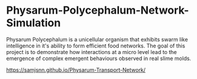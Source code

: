 # Physarum-Polycephalum-Network-Simulation
Physarum Polycephalum is a unicellular organism that exhibits swarm like intelligence in it's ability to form efficient food networks. The goal of this project is to demonstrate how interactions at a micro level lead to the emergence of complex emergent behaviours observed in real slime molds.

https://samjsnn.github.io/Physarum-Transport-Network/
